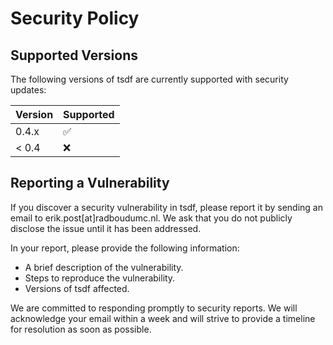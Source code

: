 # Security Policy

## Supported Versions

The following versions of tsdf are currently supported with security updates:

| Version | Supported          |
| ------- | ------------------ |
| 0.4.x   | :white_check_mark: |
| < 0.4   | :x:                |

## Reporting a Vulnerability

If you discover a security vulnerability in tsdf, please report it by sending an email to erik.post[at]radboudumc.nl. We ask that you do not publicly disclose the issue until it has been addressed.

In your report, please provide the following information:

- A brief description of the vulnerability.
- Steps to reproduce the vulnerability.
- Versions of tsdf affected.

We are committed to responding promptly to security reports. We will acknowledge your email within a week and will strive to provide a timeline for resolution as soon as possible.
